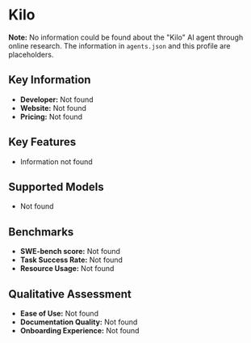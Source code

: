# Kilo

**Note:** No information could be found about the "Kilo" AI agent through online research. The information in `agents.json` and this profile are placeholders.

## Key Information

- **Developer:** Not found
- **Website:** Not found
- **Pricing:** Not found

## Key Features

- Information not found

## Supported Models

- Not found

## Benchmarks

- **SWE-bench score:** Not found
- **Task Success Rate:** Not found
- **Resource Usage:** Not found

## Qualitative Assessment

- **Ease of Use:** Not found
- **Documentation Quality:** Not found
- **Onboarding Experience:** Not found
